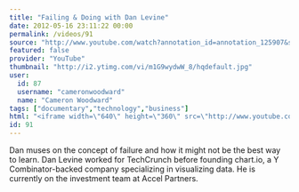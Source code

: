 ```yaml
---
title: "Failing & Doing with Dan Levine"
date: 2012-05-16 23:11:22 00:00
permalink: /videos/91
source: "http://www.youtube.com/watch?annotation_id=annotation_125907&src_vid=CIA9ikESXYI&feature=iv&v=m1G9wydwW_8"
featured: false
provider: "YouTube"
thumbnail: "http://i2.ytimg.com/vi/m1G9wydwW_8/hqdefault.jpg"
user:
  id: 87
  username: "cameronwoodward"
  name: "Cameron Woodward"
tags: ["documentary","technology","business"]
html: "<iframe width=\"640\" height=\"360\" src=\"http://www.youtube.com/embed/m1G9wydwW_8?wmode=transparent&fs=1&feature=oembed\" frameborder=\"0\" allowfullscreen></iframe>"
id: 91
---
```


Dan muses on the concept of failure and how it might not be the best way to learn. Dan Levine worked for TechCrunch before founding chart.io, a Y Combinator-backed company specializing in visualizing data. He is currently on the investment team at Accel Partners.